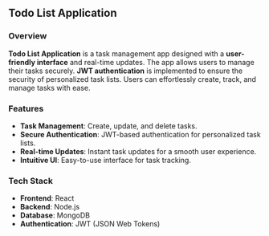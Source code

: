 ## Todo List Application

### Overview

**Todo List Application** is a task management app designed with a **user-friendly interface** and real-time updates. The app allows users to manage their tasks securely. **JWT authentication** is implemented to ensure the security of personalized task lists. Users can effortlessly create, track, and manage tasks with ease.

### Features

- **Task Management**: Create, update, and delete tasks.
- **Secure Authentication**: JWT-based authentication for personalized task lists.
- **Real-time Updates**: Instant task updates for a smooth user experience.
- **Intuitive UI**: Easy-to-use interface for task tracking.

### Tech Stack

- **Frontend**: React
- **Backend**: Node.js
- **Database**: MongoDB
- **Authentication**: JWT (JSON Web Tokens)
